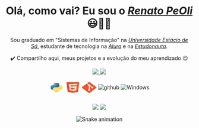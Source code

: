 <div>
  <h1 align="center">Olá, como vai? Eu sou o <a href="https://www.linkedin.com/in/renatopeoli/"><i>Renato PeOli</i></a> 😃️👋🏼</h1>
  <p align="center">Sou graduado em "Sistemas de Informação" na <a href="https://www.estacio.br/"><i>Universidade Estácio de Sá</i></a>, estudante de tecnologia na <a href="https://www.alura.com.br/"><i>Alura</i></a> e na <a href="https://www.estudonauta.com.br/"><i>Estudonauta</i></a>. 
<p align="center">✔️ Compartilho aqui, meus projetos e a evolução do meu aprendizado  😉️</h2>
</div>

<div align="center">
  <a href="https://github.com/renatopeoliveira">
    <img height="140em" src="https://github-readme-stats.vercel.app/api?username=renatopeoliveira&count_private=true&include_all_commits=true&show_icons=true&theme=dracula&hide_border=false&show_owner=true"/>
    <img height="140em" src="https://github-readme-stats.vercel.app/api/top-langs/?username=renatopeoliveira&theme=dracula&hide_border=false&&layout=compact"/>
  </a>
</div>

<div align="center" valign="top"><br>
  
  <img align="center" alt="Python" height="30" width="40" src="https://raw.githubusercontent.com/devicons/devicon/master/icons/python/python-original.svg">  
  <img align="center" alt="HTML" height="30" width="40" src="https://raw.githubusercontent.com/devicons/devicon/master/icons/html5/html5-original.svg">  
  <img align="center" alt="git" height="30" width="40" src="https://raw.githubusercontent.com/devicons/devicon/master/icons/git/git-original.svg">
  <img align="center" alt="github" height="35" width="35" src="https://cdn-icons-png.flaticon.com/512/25/25231.png">
  <img align="center" alt="Windows" height="30" width="40" src="https://iconape.com/wp-content/files/sj/380491/svg/380491.svg">
</div>

 ##

<div align="center">  
  <a href="https://www.linkedin.com/in/renatopeoli/" target="_blank"><img src="https://img.shields.io/badge/-LinkedIn-%230077B5?style=for-the-badge&logo=linkedin&logoColor=white" target="_blank"></a> 
  <a href="mailto:renatopeoliveira@gmail.com"><img src="https://img.shields.io/badge/-Gmail-%23333?style=for-the-badge&logo=gmail&logoColor=white" target="_blank"></a>
</div>

<div align="center">
  
  ![Snake animation](https://github.com/danielbped/danielbped/blob/output/github-contribution-grid-snake.svg)
  
</div>

<div align="center">
